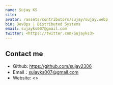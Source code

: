 ```yaml
---
name: Sujay KS
site: 
avatar: /assets/contributors/sujay/sujay.webp
bio: DevOps | Distributed Systems 
email: sujayks007@gmail.com
twitter: <https://twitter.com/Sujayks3>
---
```


## Contact me

- Github: <https://github.com/sujay2306>
- Email：<sujayks007@gmail.com>
- Website: <>
